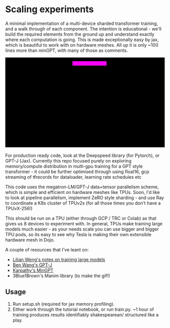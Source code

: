 # Scaling experiments

A minimal implementation of a multi-device sharded transformer training, and a walk through of each component. The intention is educational - we'll build the required elements from the ground up and understand exactly where each computation is going. This is made exceptionally easy by jax, which is beautiful to work with on hardware meshes. All up it is only ~100 lines more than minGPT, with many of those as comments.

![Alt Text](https://github.com/sholtodouglas/scalingExperiments/raw/main/media/sharding.gif)

For production ready code, look at the Deepspeed library (for Pytorch), or GPT-J (Jax). Currently this repo focused purely on exploring memory/compute distribution in multi-gpu training for a GPT style transformer - it could be further optimised through using float16, gcp streaming of tfrecords for dataloader, learning rate schedules etc

This code uses the megatron-LM/GPT-J data+tensor parallelism scheme, which is simple and efficient on hardware meshes like TPUs. Soon, I'd like to look at pipeline parallelism, implement ZeRO style sharding - and use Ray to coordinate a K8s cluster of TPUv2s (for all those times you don't have a TPUvX-256!)

This should be run on a TPU (either through GCP / TRC or Colab) as that gives us 8 devices to experiment with. In general, TPUs make training large models much easier - as your needs scale you can use bigger and bigger TPU pods, so its easy to see why Tesla is making their own extensible hardware mesh in Dojo. 

A couple of resources that I've leant on:

- [Lilian Weng's notes on training large models](https://lilianweng.github.io/lil-log/2021/09/24/train-large-neural-networks.html)
- [Ben Wang's GPT-J](https://github.com/kingoflolz/mesh-transformer-jax)
- [Karpathy's MinGPT](https://github.com/karpathy/minGPT)
- 3Blue1Brown's Manim library (to make the gif!)



## Usage
1. Run setup.sh (required for jax memory profiling).
2. Either work through the tutorial notebook, or run train.py. ~1 hour of training produces results identifiably shakespearean/ structured like a play. 


